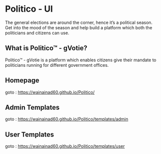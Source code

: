 # Politico - UI

The general elections are around the corner, hence it’s a political season. Get into the mood of the season and help build a platform which both the politicians and citizens can use.

## What is Politico™ - gVotie? 
Politico™  - gVotie is a platform which enables citizens give their mandate to politicians running for different government offices.

## Homepage
goto : https://wainainad60.github.io/Politico/

## Admin Templates
goto : https://wainainad60.github.io/Politico/templates/admin

## User Templates
goto : https://wainainad60.github.io/Politico/templates/user


